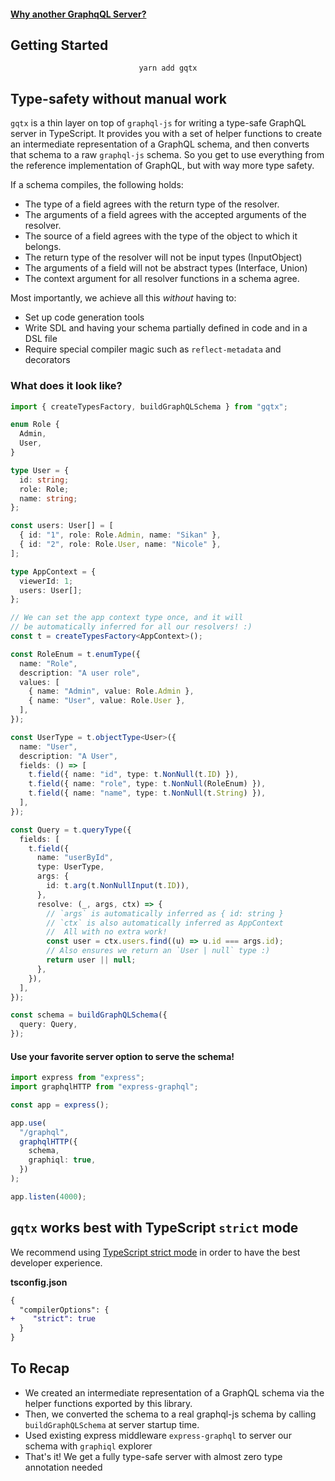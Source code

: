 #### [Why another GraphqQL Server?](https://github.com/sikanhe/gqtx/blob/master/WHY.md)

## Getting Started

<p align="center">
<code>yarn add gqtx</code>
</p>

## Type-safety without manual work

`gqtx` is a thin layer on top of `graphql-js` for writing a type-safe GraphQL server in TypeScript. It provides you with a set of helper functions to create an intermediate representation of a GraphQL schema, and then converts that schema to a raw `graphql-js` schema. So you get to use everything from the reference implementation of GraphQL, but with way more type safety.

If a schema compiles, the following holds:

- The type of a field agrees with the return type of the resolver.
- The arguments of a field agrees with the accepted arguments of the resolver.
- The source of a field agrees with the type of the object to which it belongs.
- The return type of the resolver will not be input types (InputObject)
- The arguments of a field will not be abstract types (Interface, Union)
- The context argument for all resolver functions in a schema agree.

Most importantly, we achieve all this _without_ having to:

- Set up code generation tools
- Write SDL and having your schema partially defined in code and in a DSL file
- Require special compiler magic such as `reflect-metadata` and decorators

### What does it look like?

```ts
import { createTypesFactory, buildGraphQLSchema } from "gqtx";

enum Role {
  Admin,
  User,
}

type User = {
  id: string;
  role: Role;
  name: string;
};

const users: User[] = [
  { id: "1", role: Role.Admin, name: "Sikan" },
  { id: "2", role: Role.User, name: "Nicole" },
];

type AppContext = {
  viewerId: 1;
  users: User[];
};

// We can set the app context type once, and it will
// be automatically inferred for all our resolvers! :)
const t = createTypesFactory<AppContext>();

const RoleEnum = t.enumType({
  name: "Role",
  description: "A user role",
  values: [
    { name: "Admin", value: Role.Admin },
    { name: "User", value: Role.User },
  ],
});

const UserType = t.objectType<User>({
  name: "User",
  description: "A User",
  fields: () => [
    t.field({ name: "id", type: t.NonNull(t.ID) }),
    t.field({ name: "role", type: t.NonNull(RoleEnum) }),
    t.field({ name: "name", type: t.NonNull(t.String) }),
  ],
});

const Query = t.queryType({
  fields: [
    t.field({
      name: "userById",
      type: UserType,
      args: {
        id: t.arg(t.NonNullInput(t.ID)),
      },
      resolve: (_, args, ctx) => {
        // `args` is automatically inferred as { id: string }
        // `ctx` is also automatically inferred as AppContext
        //  All with no extra work!
        const user = ctx.users.find((u) => u.id === args.id);
        // Also ensures we return an `User | null` type :)
        return user || null;
      },
    }),
  ],
});

const schema = buildGraphQLSchema({
  query: Query,
});
```

#### Use your favorite server option to serve the schema!

```ts
import express from "express";
import graphqlHTTP from "express-graphql";

const app = express();

app.use(
  "/graphql",
  graphqlHTTP({
    schema,
    graphiql: true,
  })
);

app.listen(4000);
```

## `gqtx` works best with TypeScript `strict` mode

We recommend using [TypeScript strict mode](https://www.typescriptlang.org/tsconfig#strict) in order to have the best developer experience.

**tsconfig.json**
```diff
{
  "compilerOptions": {
+    "strict": true
  }
}
```

## To Recap

- We created an intermediate representation of a GraphQL schema via the helper functions exported by this library.
- Then, we converted the schema to a real graphql-js schema by calling `buildGraphQLSchema` at server startup time.
- Used existing express middleware `express-graphql` to server our schema with `graphiql` explorer
- That's it! We get a fully type-safe server with almost zero type annotation needed
